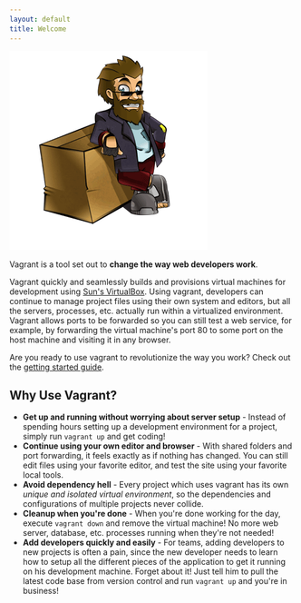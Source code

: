 ```yaml
---
layout: default
title: Welcome
---
```


<img src="/images/vagrant_chilling.png" class="left" />

Vagrant is a tool set out to **change the way web developers work**.

Vagrant quickly and seamlessly builds and provisions virtual machines for
development using [Sun's VirtualBox](http://www.virtualbox.org). Using vagrant,
developers can continue to manage project files using their own system and editors,
but all the servers, processes, etc. actually run within a virtualized environment.
Vagrant allows ports to be forwarded so you can still test a web service, for example,
by forwarding the virtual machine's port 80 to some port on the host machine and
visiting it in any browser.

Are you ready to use vagrant to revolutionize the way you work? Check out
the [getting started guide](/docs/getting-started/index.html).

<div class="clear"> </div>

## Why Use Vagrant?

* **Get up and running without worrying about server setup** - Instead of spending
  hours setting up a development environment for a project, simply run
  `vagrant up` and get coding!
* **Continue using your own editor and browser** - With shared folders and port forwarding,
  it feels exactly as if nothing has changed. You can still edit files using your favorite
  editor, and test the site using your favorite local tools.
* **Avoid dependency hell** - Every project which uses vagrant has its own _unique and isolated virtual environment_,
  so the dependencies and configurations of multiple projects never collide.
* **Cleanup when you're done** - When you're done working for the day, execute
  `vagrant down` and remove the virtual machine! No more web server, database, etc.
  processes running when they're not needed!
* **Add developers quickly and easily** - For teams, adding developers to new projects
  is often a pain, since the new developer needs to learn how to setup all the
  different pieces of the application to get it running on his development machine.
  Forget about it! Just tell him to pull the latest code base from version control
  and run `vagrant up` and you're in business!